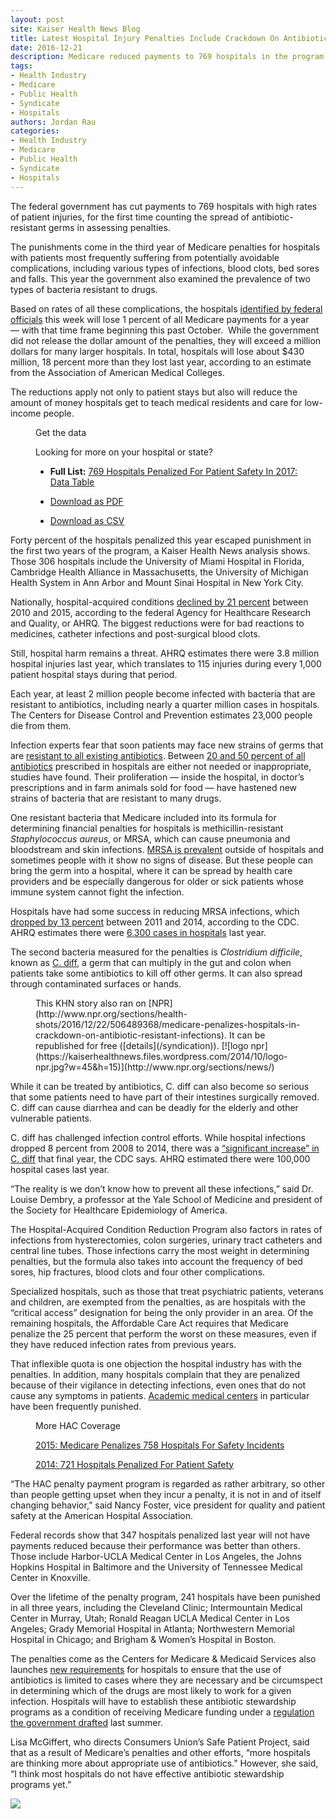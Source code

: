 ```yaml
---
layout: post
site: Kaiser Health News Blog
title: Latest Hospital Injury Penalties Include Crackdown On Antibiotic Resistant Germs
date: 2016-12-21
description: Medicare reduced payments to 769 hospitals in the program, punishing facilities that have high rates of patient injuries, including infections, blood clots, falls and bed sores. This year, federal officials also added the prevalence of two dangerous bacteria.
tags: 
- Health Industry
- Medicare
- Public Health
- Syndicate
- Hospitals
authors: Jordan Rau
categories: 
- Health Industry
- Medicare
- Public Health
- Syndicate
- Hospitals
---
```


The federal government has cut payments to 769 hospitals with high rates of patient injuries, for the first time counting the spread of antibiotic-resistant germs in assessing penalties.

The punishments come in the third year of Medicare penalties for hospitals with patients most frequently suffering from potentially avoidable complications, including various types of infections, blood clots, bed sores and falls. This year the government also examined the prevalence of two types of bacteria resistant to drugs.

Based on rates of all these complications, the hospitals [identified by federal officials](https://www.medicare.gov/hospitalcompare/HAC-reduction-program.html) this week will lose 1 percent of all Medicare payments for a year — with that time frame beginning this past October.  While the government did not release the dollar amount of the penalties, they will exceed a million dollars for many larger hospitals. In total, hospitals will lose about $430 million, 18 percent more than they lost last year, according to an estimate from the Association of American Medical Colleges.

The reductions apply not only to patient stays but also will reduce the amount of money hospitals get to teach medical residents and care for low-income people.

<figure class="related">

<figcaption>Get the data</figcaption>

<div class="related-content">

Looking for more on your hospital or state?

*   **Full List:** [769 Hospitals Penalized For Patient Safety In 2017: Data Table](http://khn.org/Njg1NzMw)

*   [Download as PDF](https://kaiserhealthnews.files.wordpress.com/2016/12/hac-pdf.pdf)

*   [Download as CSV](https://kaiserhealthnews.files.wordpress.com/2016/12/hac-csv.csv)

</div>

</figure>

Forty percent of the hospitals penalized this year escaped punishment in the first two years of the program, a Kaiser Health News analysis shows. Those 306 hospitals include the University of Miami Hospital in Florida, Cambridge Health Alliance in Massachusetts, the University of Michigan Health System in Ann Arbor and Mount Sinai Hospital in New York City.

Nationally, hospital-acquired conditions [declined by 21 percent](http://www.ahrq.gov/professionals/quality-patient-safety/pfp/2015-interim.html) between 2010 and 2015, according to the federal Agency for Healthcare Research and Quality, or AHRQ. The biggest reductions were for bad reactions to medicines, catheter infections and post-surgical blood clots.

Still, hospital harm remains a threat. AHRQ estimates there were 3.8 million hospital injuries last year, which translates to 115 injuries during every 1,000 patient hospital stays during that period.

Each year, at least 2 million people become infected with bacteria that are resistant to antibiotics, including nearly a quarter million cases in hospitals. The Centers for Disease Control and Prevention estimates 23,000 people die from them.

Infection experts fear that soon patients may face new strains of germs that are [resistant to all existing antibiotics](https://www.cdc.gov/drugresistance/). Between [20 and 50 percent of all antibiotics](http://www.cdc.gov/getsmart/healthcare/implementation/core-elements.html) prescribed in hospitals are either not needed or inappropriate, studies have found. Their proliferation — inside the hospital, in doctor’s prescriptions and in farm animals sold for food — have hastened new strains of bacteria that are resistant to many drugs.

One resistant bacteria that Medicare included into its formula for determining financial penalties for hospitals is methicillin-resistant _Staphylococcus aureus_, or MRSA, which can cause pneumonia and bloodstream and skin infections. [MRSA is prevalent](https://www.cdc.gov/mrsa/healthcare/index.html) outside of hospitals and sometimes people with it show no signs of disease. But these people can bring the germ into a hospital, where it can be spread by health care providers and be especially dangerous for older or sick patients whose immune system cannot fight the infection.

Hospitals have had some success in reducing MRSA infections, which [dropped by 13 percent](https://www.cdc.gov/hai/surveillance/progress-report/index.html) between 2011 and 2014, according to the CDC. AHRQ estimates there were [6,300 cases in hospitals](http://www.ahrq.gov/professionals/quality-patient-safety/pfp/2015-interim.html) last year.

The second bacteria measured for the penalties is _Clostridium difficile_, known as [C. diff](https://www.cdc.gov/hai/organisms/cdiff/cdiff_infect.html), a germ that can multiply in the gut and colon when patients take some antibiotics to kill off other germs. It can also spread through contaminated surfaces or hands.

<figure class="related">

<div class="related-content">This KHN story also ran on [NPR](http://www.npr.org/sections/health-shots/2016/12/22/506489368/medicare-penalizes-hospitals-in-crackdown-on-antibiotic-resistant-infections). It can be republished for free ([details](/syndication)). [![logo npr](https://kaiserhealthnews.files.wordpress.com/2014/10/logo-npr.jpg?w=45&h=15)](http://www.npr.org/sections/news/)</div>

</figure>

While it can be treated by antibiotics, C. diff can also become so serious that some patients need to have part of their intestines surgically removed. C. diff can cause diarrhea and can be deadly for the elderly and other vulnerable patients.

C. diff has challenged infection control efforts. While hospital infections dropped 8 percent from 2008 to 2014, there was a [“significant increase” in C. diff](http://www.cdc.gov/hai/pdfs/stateplans/factsheets/us.pdf) that final year, the CDC says. AHRQ estimated there were 100,000 hospital cases last year.

“The reality is we don’t know how to prevent all these infections,” said Dr. Louise Dembry, a professor at the Yale School of Medicine and president of the Society for Healthcare Epidemiology of America.

The Hospital-Acquired Condition Reduction Program also factors in rates of infections from hysterectomies, colon surgeries, urinary tract catheters and central line tubes. Those infections carry the most weight in determining penalties, but the formula also takes into account the frequency of bed sores, hip fractures, blood clots and four other complications.

Specialized hospitals, such as those that treat psychiatric patients, veterans and children, are exempted from the penalties, as are hospitals with the “critical access” designation for being the only provider in an area. Of the remaining hospitals, the Affordable Care Act requires that Medicare penalize the 25 percent that perform the worst on these measures, even if they have reduced infection rates from previous years.

That inflexible quota is one objection the hospital industry has with the penalties. In addition, many hospitals complain that they are penalized because of their vigilance in detecting infections, even ones that do not cause any symptoms in patients. [Academic medical centers](http://khn.org/news/at-teaching-hospitals-aggressive-screening-may-lead-to-medicare-penalties/) in particular have been frequently punished.

<figure class="related">

<figcaption>More HAC Coverage</figcaption>

<div class="related-content">

[2015: Medicare Penalizes 758 Hospitals For Safety Incidents](http://khn.org/news/medicare-penalizes-758-hospitals-for-safety-incidents/)

[2014: 721 Hospitals Penalized For Patient Safety](http://khn.org/news/721-hospitals-penalized-for-patient-safety/)

</div>

</figure>

“The HAC penalty payment program is regarded as rather arbitrary, so other than people getting upset when they incur a penalty, it is not in and of itself changing behavior,” said Nancy Foster, vice president for quality and patient safety at the American Hospital Association.

Federal records show that 347 hospitals penalized last year will not have payments reduced because their performance was better than others. Those include Harbor-UCLA Medical Center in Los Angeles, the Johns Hopkins Hospital in Baltimore and the University of Tennessee Medical Center in Knoxville.

Over the lifetime of the penalty program, 241 hospitals have been punished in all three years, including the Cleveland Clinic; Intermountain Medical Center in Murray, Utah; Ronald Reagan UCLA Medical Center in Los Angeles; Grady Memorial Hospital in Atlanta; Northwestern Memorial Hospital in Chicago; and Brigham & Women’s Hospital in Boston.

The penalties come as the Centers for Medicare & Medicaid Services also launches [new requirements](http://www.cdc.gov/getsmart/healthcare/implementation/core-elements.html) for hospitals to ensure that the use of antibiotics is limited to cases where they are necessary and be circumspect in determining which of the drugs are most likely to work for a given infection. Hospitals will have to establish these antibiotic stewardship programs as a condition of receiving Medicare funding under a [regulation the government drafted](https://www.cms.gov/Newsroom/MediaReleaseDatabase/Fact-sheets/2016-Fact-sheets-items/2016-06-13.html) last summer.

Lisa McGiffert, who directs Consumers Union’s Safe Patient Project, said that as a result of Medicare’s penalties and other efforts, “more hospitals are thinking more about appropriate use of antibiotics.” However, she said, “I think most hospitals do not have effective antibiotic stewardship programs yet.”

![](http://pixel.wp.com/b.gif?host=khn.org&blog=7618883&post=685765&subd=kaiserhealthnews&ref=&feed=1)
